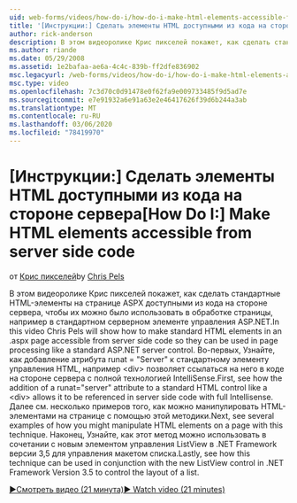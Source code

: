 ```yaml
---
uid: web-forms/videos/how-do-i/how-do-i-make-html-elements-accessible-from-server-side-code
title: '[Инструкции:] Сделать элементы HTML доступными из кода на стороне сервера | Документация Майкрософт'
author: rick-anderson
description: В этом видеоролике Крис пикселей покажет, как сделать стандартные элементы HTML на странице ASPX доступными из кода на стороне сервера, чтобы их можно было использовать в страничном процессе...
ms.author: riande
ms.date: 05/29/2008
ms.assetid: 1e2bafaa-ae6a-4c4c-839b-ff2dfe836902
msc.legacyurl: /web-forms/videos/how-do-i/how-do-i-make-html-elements-accessible-from-server-side-code
msc.type: video
ms.openlocfilehash: 7c3d70c0d91478e0f62fa9e009733485f9d5ad7e
ms.sourcegitcommit: e7e91932a6e91a63e2e46417626f39d6b244a3ab
ms.translationtype: MT
ms.contentlocale: ru-RU
ms.lasthandoff: 03/06/2020
ms.locfileid: "78419970"
---
```

# <a name="how-do-i-make-html-elements-accessible-from-server-side-code"></a><span data-ttu-id="97508-103">[Инструкции:] Сделать элементы HTML доступными из кода на стороне сервера</span><span class="sxs-lookup"><span data-stu-id="97508-103">[How Do I:] Make HTML elements accessible from server side code</span></span>

<span data-ttu-id="97508-104">от [Крис пикселей](https://twitter.com/chrispels)</span><span class="sxs-lookup"><span data-stu-id="97508-104">by [Chris Pels](https://twitter.com/chrispels)</span></span>

<span data-ttu-id="97508-105">В этом видеоролике Крис пикселей покажет, как сделать стандартные HTML-элементы на странице ASPX доступными из кода на стороне сервера, чтобы их можно было использовать в обработке страницы, например в стандартном серверном элементе управления ASP.NET.</span><span class="sxs-lookup"><span data-stu-id="97508-105">In this video Chris Pels will show how to make standard HTML elements in an .aspx page accessible from server side code so they can be used in page processing like a standard ASP.NET server control.</span></span> <span data-ttu-id="97508-106">Во-первых, Узнайте, как добавление атрибута runat = "Server" к стандартному элементу управления HTML, например &lt;div&gt; позволяет ссылаться на него в коде на стороне сервера с полной технологией IntelliSense.</span><span class="sxs-lookup"><span data-stu-id="97508-106">First, see how the addition of a runat="server" attribute to a standard HTML control like a &lt;div&gt; allows it to be referenced in server side code with full Intellisense.</span></span> <span data-ttu-id="97508-107">Далее см. несколько примеров того, как можно манипулировать HTML-элементами на странице с помощью этой методики.</span><span class="sxs-lookup"><span data-stu-id="97508-107">Next, see several examples of how you might manipulate HTML elements on a page with this technique.</span></span> <span data-ttu-id="97508-108">Наконец, Узнайте, как этот метод можно использовать в сочетании с новым элементом управления ListView в .NET Framework версии 3,5 для управления макетом списка.</span><span class="sxs-lookup"><span data-stu-id="97508-108">Lastly, see how this technique can be used in conjunction with the new ListView control in .NET Framework Version 3.5 to control the layout of a list.</span></span>

[<span data-ttu-id="97508-109">&#9654;Смотреть видео (21 минута)</span><span class="sxs-lookup"><span data-stu-id="97508-109">&#9654; Watch video (21 minutes)</span></span>](https://channel9.msdn.com/Blogs/ASP-NET-Site-Videos/how-do-i-make-html-elements-accessible-from-server-side-code)
